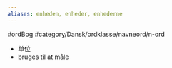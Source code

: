 ```yaml
---
aliases: enheden, enheder, enhederne
---
```

#ordBog  #category/Dansk/ordklasse/navneord/n-ord 
- 单位 
- bruges til at måle
